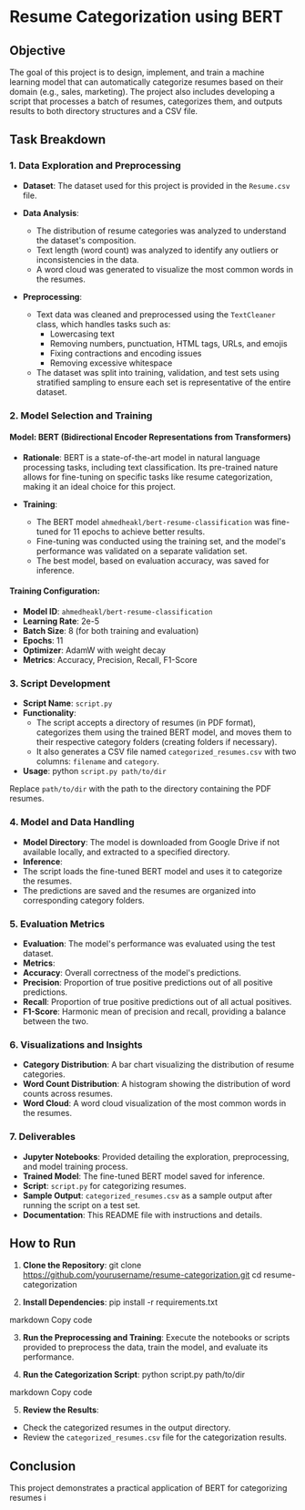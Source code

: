 # Resume Categorization using BERT

## Objective

The goal of this project is to design, implement, and train a machine learning model that can automatically categorize resumes based on their domain (e.g., sales, marketing). The project also includes developing a script that processes a batch of resumes, categorizes them, and outputs results to both directory structures and a CSV file.

## Task Breakdown

### 1. Data Exploration and Preprocessing

- **Dataset**: The dataset used for this project is provided in the `Resume.csv` file.
- **Data Analysis**:
  - The distribution of resume categories was analyzed to understand the dataset's composition.
  - Text length (word count) was analyzed to identify any outliers or inconsistencies in the data.
  - A word cloud was generated to visualize the most common words in the resumes.

- **Preprocessing**:
  - Text data was cleaned and preprocessed using the `TextCleaner` class, which handles tasks such as:
    - Lowercasing text
    - Removing numbers, punctuation, HTML tags, URLs, and emojis
    - Fixing contractions and encoding issues
    - Removing excessive whitespace
  - The dataset was split into training, validation, and test sets using stratified sampling to ensure each set is representative of the entire dataset.

### 2. Model Selection and Training

#### Model: BERT (Bidirectional Encoder Representations from Transformers)

- **Rationale**: BERT is a state-of-the-art model in natural language processing tasks, including text classification. Its pre-trained nature allows for fine-tuning on specific tasks like resume categorization, making it an ideal choice for this project.
  
- **Training**:
  - The BERT model `ahmedheakl/bert-resume-classification` was fine-tuned for 11 epochs to achieve better results.
  - Fine-tuning was conducted using the training set, and the model's performance was validated on a separate validation set.
  - The best model, based on evaluation accuracy, was saved for inference.

#### Training Configuration:

- **Model ID**: `ahmedheakl/bert-resume-classification`
- **Learning Rate**: 2e-5
- **Batch Size**: 8 (for both training and evaluation)
- **Epochs**: 11
- **Optimizer**: AdamW with weight decay
- **Metrics**: Accuracy, Precision, Recall, F1-Score

### 3. Script Development

- **Script Name**: `script.py`
- **Functionality**:
  - The script accepts a directory of resumes (in PDF format), categorizes them using the trained BERT model, and moves them to their respective category folders (creating folders if necessary).
  - It also generates a CSV file named `categorized_resumes.csv` with two columns: `filename` and `category`.
- **Usage**:
python `script.py path/to/dir`


Replace `path/to/dir` with the path to the directory containing the PDF resumes.

### 4. Model and Data Handling

- **Model Directory**: The model is downloaded from Google Drive if not available locally, and extracted to a specified directory.
- **Inference**:
- The script loads the fine-tuned BERT model and uses it to categorize the resumes.
- The predictions are saved and the resumes are organized into corresponding category folders.

### 5. Evaluation Metrics

- **Evaluation**: The model's performance was evaluated using the test dataset.
- **Metrics**:
- **Accuracy**: Overall correctness of the model's predictions.
- **Precision**: Proportion of true positive predictions out of all positive predictions.
- **Recall**: Proportion of true positive predictions out of all actual positives.
- **F1-Score**: Harmonic mean of precision and recall, providing a balance between the two.

### 6. Visualizations and Insights

- **Category Distribution**: A bar chart visualizing the distribution of resume categories.
- **Word Count Distribution**: A histogram showing the distribution of word counts across resumes.
- **Word Cloud**: A word cloud visualization of the most common words in the resumes.

### 7. Deliverables

- **Jupyter Notebooks**: Provided detailing the exploration, preprocessing, and model training process.
- **Trained Model**: The fine-tuned BERT model saved for inference.
- **Script**: `script.py` for categorizing resumes.
- **Sample Output**: `categorized_resumes.csv` as a sample output after running the script on a test set.
- **Documentation**: This README file with instructions and details.

## How to Run

1. **Clone the Repository**:
git clone https://github.com/yourusername/resume-categorization.git cd resume-categorization


2. **Install Dependencies**:
pip install -r requirements.txt

markdown
Copy code

3. **Run the Preprocessing and Training**:
Execute the notebooks or scripts provided to preprocess the data, train the model, and evaluate its performance.

4. **Run the Categorization Script**:
python script.py path/to/dir

markdown
Copy code

5. **Review the Results**:
- Check the categorized resumes in the output directory.
- Review the `categorized_resumes.csv` file for the categorization results.

## Conclusion

This project demonstrates a practical application of BERT for categorizing resumes i

